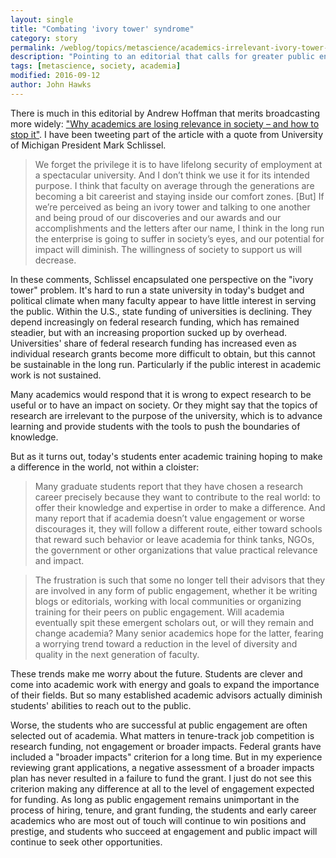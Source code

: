 ```yaml
---
layout: single
title: "Combating 'ivory tower' syndrome"
category: story
permalink: /weblog/topics/metascience/academics-irrelevant-ivory-tower-2016.html
description: "Pointing to an editorial that calls for greater public engagement by academics, and the relevance for anthropology."
tags: [metascience, society, academia]
modified: 2016-09-12
author: John Hawks
---
```




There is much in this editorial by Andrew Hoffman that merits broadcasting more widely: <a href="https://theconversation.com/why-academics-are-losing-relevance-in-society-and-how-to-stop-it-64579">"Why academics are losing relevance in society – and how to stop it"</a>. I have been tweeting part of the article with a quote from University of Michigan President Mark Schlissel. 

<blockquote>We forget the privilege it is to have lifelong security of employment at a spectacular university. And I don’t think we use it for its intended purpose. I think that faculty on average through the generations are becoming a bit careerist and staying inside our comfort zones. [But] If we’re perceived as being an ivory tower and talking to one another and being proud of our discoveries and our awards and our accomplishments and the letters after our name, I think in the long run the enterprise is going to suffer in society’s eyes, and our potential for impact will diminish. The willingness of society to support us will decrease.</blockquote>

In these comments, Schlissel encapsulated one perspective on the "ivory tower" problem. It's hard to run a state university in today's budget and political climate when many faculty appear to have little interest in serving the public. Within the U.S., state funding of universities is declining. They depend increasingly on federal research funding, which has remained steadier, but with an increasing proportion sucked up by overhead. Universities' share of federal research funding has increased even as individual research grants become more difficult to obtain, but this cannot be sustainable in the long run. Particularly if the public interest in academic work is not sustained. 

Many academics would respond that it is wrong to expect research to be useful or to have an impact on society. Or they might say that the topics of research are irrelevant to the purpose of the university, which is to advance learning and provide students with the tools to push the boundaries of knowledge. 

But as it turns out, today's students enter academic training hoping to make a difference in the world, not within a cloister: 


<blockquote>Many graduate students report that they have chosen a research career precisely because they want to contribute to the real world: to offer their knowledge and expertise in order to make a difference. And many report that if academia doesn’t value engagement or worse discourages it, they will follow a different route, either toward schools that reward such behavior or leave academia for think tanks, NGOs, the government or other organizations that value practical relevance and impact.</blockquote>

<blockquote>The frustration is such that some no longer tell their advisors that they are involved in any form of public engagement, whether it be writing blogs or editorials, working with local communities or organizing training for their peers on public engagement. Will academia eventually spit these emergent scholars out, or will they remain and change academia? Many senior academics hope for the latter, fearing a worrying trend toward a reduction in the level of diversity and quality in the next generation of faculty.</blockquote>

These trends make me worry about the future. Students are clever and come into academic work with energy and goals to expand the importance of their fields. But so many established academic advisors actually diminish students' abilities to reach out to the public. 

Worse, the students who are successful at public engagement are often selected out of academia. What matters in tenure-track job competition is research funding, not engagement or broader impacts. Federal grants have included a "broader impacts" criterion for a long time. But in my experience reviewing grant applications, a negative assessment of a broader impacts plan has never resulted in a failure to fund the grant. I just do not see this criterion making any difference at all to the level of engagement expected for funding. As long as public engagement remains unimportant in the process of hiring, tenure, and grant funding, the students and early career academics who are most out of touch will continue to win positions and prestige, and students who succeed at engagement and public impact will continue to seek other opportunities. 


